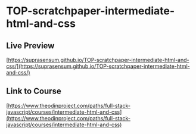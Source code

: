 # TOP-scratchpaper-intermediate-html-and-css

## Live Preview
[https://suprasensum.github.io/TOP-scratchpaper-intermediate-html-and-css/](https://suprasensum.github.io/TOP-scratchpaper-intermediate-html-and-css/)

## Link to Course
[https://www.theodinproject.com/paths/full-stack-javascript/courses/intermediate-html-and-css](https://www.theodinproject.com/paths/full-stack-javascript/courses/intermediate-html-and-css)
